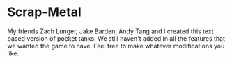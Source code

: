 # Scrap-Metal
My friends Zach Lunger, Jake Barden, Andy Tang and I created this text based version of pocket tanks. We still haven't added in all the features that we wanted the game to have. Feel free to make whatever modifications you like.
